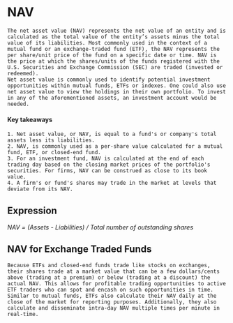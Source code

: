 # NAV
    
    The net asset value (NAV) represents the net value of an entity and is calculated as the total value of the entity’s assets minus the total value of its liabilities. Most commonly used in the context of a mutual fund or an exchange-traded fund (ETF), the NAV represents the per share/unit price of the fund on a specific date or time. NAV is the price at which the shares/units of the funds registered with the U.S. Securities and Exchange Commission (SEC) are traded (invested or redeemed).
    Net asset value is commonly used to identify potential investment opportunities within mutual funds, ETFs or indexes. One could also use net asset value to view the holdings in their own portfolio. To invest in any of the aforementioned assets, an investment account would be needed. 

#### Key takeaways

    1. Net asset value, or NAV, is equal to a fund's or company's total assets less its liabilities.
    2. NAV, is commonly used as a per-share value calculated for a mutual fund, ETF, or closed-end fund.
    3. For an investment fund, NAV is calculated at the end of each trading day based on the closing market prices of the portfolio's securities. For firms, NAV can be construed as close to its book value.
    4. A firm's or fund's shares may trade in the market at levels that deviate from its NAV.

## Expression

_NAV = (Assets - Liabilities) / Total number of outstanding shares_

## NAV for Exchange Traded Funds

    Because ETFs and closed-end funds trade like stocks on exchanges, their shares trade at a market value that can be a few dollars/cents above (trading at a premium) or below (trading at a discount) the actual NAV. This allows for profitable trading opportunities to active ETF traders who can spot and encash on such opportunities in time. Similar to mutual funds, ETFs also calculate their NAV daily at the close of the market for reporting purposes. Additionally, they also calculate and disseminate intra-day NAV multiple times per minute in real-time. 


